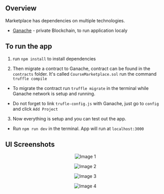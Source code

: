 ## Overview

Marketplace has dependencies on multiple technologies.

* [Ganache](https://trufflesuite.com/ganache/) - private Blockchain, to run application localy

## To run the app
1. run `npm install` to install dependencies

2. Then migrate a contract to Ganache, contract can be found in the `contracts` folder. It's called `CourseMarketplace.sol` run the command `truffle compile`

* To migrate the contract run `truffle migrate` in the terminal while Ganache network is setup and running.

* Do not forget to link `trufle-config.js` with Ganache, just go to `config` and click `Add Project`

3. Now everything is setup and you can test out the app.

* Run `npm run dev` in the terminal. App will run at `localhost:3000`

## UI Screenshots
<p align="center">
  <img src="https://github.com/vedantkadam/blockchain_miniproject/assets/83024561/84226333-811b-4e03-aaa6-bc355b81adab" alt="Image 1">
</p>

<p align="center">
  <img src="https://github.com/vedantkadam/blockchain_miniproject/assets/83024561/04263da7-419c-4999-bfce-74bd31890ab3" alt="Image 2">
</p>

<p align="center">
  <img src="https://github.com/vedantkadam/blockchain_miniproject/assets/83024561/2ff35cd6-386c-4b70-9347-362ba08c222b" alt="Image 3">
</p>

<p align="center">
  <img src="https://github.com/vedantkadam/blockchain_miniproject/assets/83024561/21fbf067-c88a-48fa-b1d8-a110ffd9887b" alt="Image 4">
</p>




